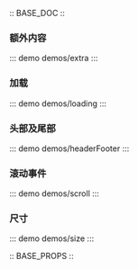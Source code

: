 :: BASE_DOC ::

### 额外内容
::: demo demos/extra 
:::

### 加载
::: demo demos/loading 
:::

### 头部及尾部
::: demo demos/headerFooter 
:::

### 滚动事件
::: demo demos/scroll 
:::

### 尺寸
::: demo demos/size 
:::

:: BASE_PROPS ::